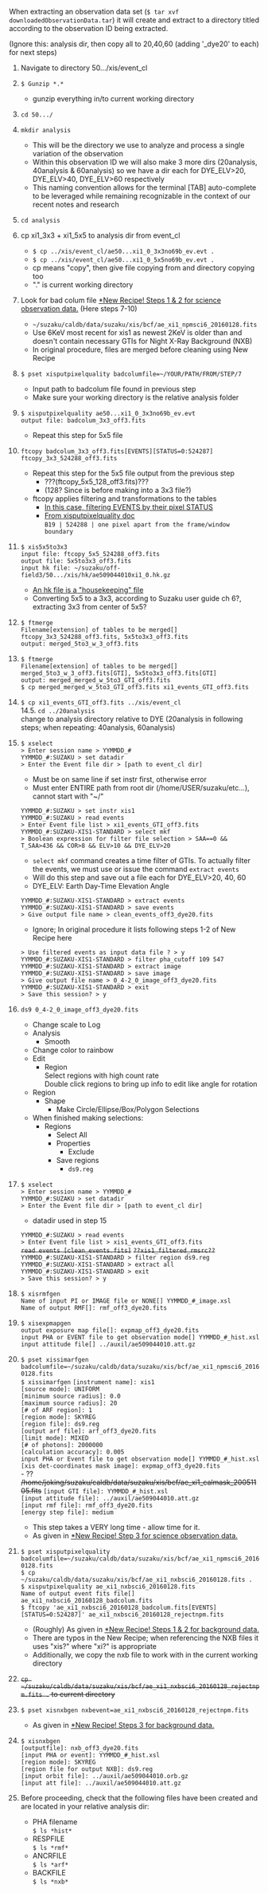 When extracting an observation data set (`$ tar xvf downloadedObservationData.tar`) it will create and extract to a directory titled according to the observation ID being extracted.

(Ignore this: analysis dir, then copy all to 20,40,60 (adding '_dye20' to each) for next steps)

1. Navigate to directory 50.../xis/event_cl
2. `$ Gunzip *.*`
	- gunzip everything in/to current working directory
3. `cd 50.../`
4. `mkdir analysis`
	- This will be the directory we use to analyze and process a single variation of the observation
	- Within this observation ID we will also make 3 more dirs (20analysis, 40analysis & 60analysis) so we have a dir each for DYE\_ELV>20, DYE\_ELV>40, DYE\_ELV>60 respectively
	- This naming convention allows for the terminal [TAB] auto-complete to be leveraged while remaining recognizable in the context of our recent notes and research
5. `cd analysis`
6. cp xi1\_3x3 + xi1\_5x5 to analysis dir from event_cl  
	- `$ cp ../xis/event_cl/ae50...xi1_0_3x3no69b_ev.evt .`  
	- `$ cp ../xis/event_cl/ae50...xi1_0_5x5no69b_ev.evt .`  
	- cp means "copy", then give file copying from and directory copying too
	- "." is current working directory
7. Look for bad colum file [*New Recipe! Steps 1 & 2 for science observation data.][newrecipelink] (Here steps 7-10)   
	- `~/suzaku/caldb/data/suzaku/xis/bcf/ae_xi1_npmsci6_20160128.fits`  
	- Use 6KeV most recent for xis1 as newest 2KeV is older than and doesn't contain necessary GTIs for Night X-Ray Background  (NXB)  
	- In original procedure, files are merged before cleaning using New Recipe
8. `$ pset xisputpixelquality badcolumfile=~/YOUR/PATH/FROM/STEP/7`
	- Input path to badcolum file found in previous step
	- Make sure your working directory is the relative analysis folder
9. `$ xisputpixelquality ae50...xi1_0_3x3no69b_ev.evt`  
	`output file: badcolum_3x3_off3.fits`
	- Repeat this step for 5x5 file
10. `ftcopy badcolum_3x3_off3.fits[EVENTS][STATUS=0:524287] ftcopy_3x3_524288_off3.fits `
	- Repeat this step for the 5x5 file output from the previous step  
		+ ???(ftcopy\_5x5\_128_off3.fits)???
		+ (128? Since is before making into a 3x3 file?)
	- ftcopy applies filtering and transformations to the tables
		+ [In this case, filtering EVENTS by their pixel STATUS](https://heasarc.nasa.gov/docs/suzaku/processing/criteria_xis.html)
		+ [From xisputpixelquality doc](https://heasarc.gsfc.nasa.gov/lheasoft/ftools/headas/xisputpixelquality.txt)  
			`B19 | 524288 | one pixel apart from the frame/window boundary`

11. 
	`$ xis5x5to3x3`  
	`input file: ftcopy_5x5_524288_off3.fits`  
	`output file: 5x5to3x3_off3.fits`  
	`input hk file: ~/suzaku/off-field3/50.../xis/hk/ae509044010xi1_0.hk.gz`  
	- [An hk file is a "housekeeping" file](https://heasarc.gsfc.nasa.gov/lheasoft/ftools/heasarc.html)
	- Converting 5x5 to a 3x3, according to Suzaku user guide ch 6?, extracting 3x3 from center of 5x5?
12. `$ ftmerge`  
	`Filename[extension] of tables to be merged[] ftcopy_3x3_524288_off3.fits, 5x5to3x3_off3.fits`  
	`output: merged_5to3_w_3_off3.fits`  
13. `$ ftmerge`  
	`Filename[extension] of tables to be merged[] merged_5to3_w_3_off3.fits[GTI], 5x5to3x3_off3.fits[GTI]`  
	`output: merged_merged_w_5to3_GTI_off3.fits`  
	`$ cp merged_merged_w_5to3_GTI_off3.fits xi1_events_GTI_off3.fits`  
14. `$ cp xi1_events_GTI_off3.fits ../xis/event_cl`  
  14.5. `cd ../20analysis`  
  change to analysis directory relative to DYE (20analysis in following steps; when repeating: 40analysis, 60analysis)

15. `$ xselect`  
	`> Enter session name > YYMMDD_#`  
	`YYMMDD_#:SUZAKU > set datadir`  
	`> Enter the Event file dir > [path to event_cl dir]`  
	- Must be on same line if set instr first, otherwise error
	- Must enter ENTIRE path from root dir (/home/USER/suzaku/etc...), cannot start with "~/"  

	`YYMMDD_#:SUZAKU > set instr xis1`  
	`YYMMDD_#:SUZAKU > read events`  
	`> Enter Event file list > xi1_events_GTI_off3.fits`  
	`YYMMDD_#:SUZAKU-XIS1-STANDARD > select mkf`  
	`> Boolean expression for filter file selection > SAA==0 && T_SAA>436 && COR>8 && ELV>10 && DYE_ELV>20`  
	- `select mkf` command creates a time filter of GTIs. To actually filter the events, we must use or issue the command `extract events`  
	- Will do this step and save out a file each for DYE_ELV>20, 40, 60
	- DYE_ELV: Earth Day-Time Elevation Angle

	`YYMMDD_#:SUZAKU-XIS1-STANDARD > extract events`  
	`YYMMDD_#:SUZAKU-XIS1-STANDARD > save events`  
	`> Give output file name > clean_events_off3_dye20.fits`  
	- Ignore; In original procedure it lists following steps 1-2 of New Recipe here  
	
	`> Use filtered events as input data file ? > y`  
	`YYMMDD_#:SUZAKU-XIS1-STANDARD > filter pha_cutoff 109 547`  
	`YYMMDD_#:SUZAKU-XIS1-STANDARD > extract image`  
	`YYMMDD_#:SUZAKU-XIS1-STANDARD > save image`  
	`> Give output file name > 0_4-2_0_image_off3_dye20.fits`  
	`YYMMDD_#:SUZAKU-XIS1-STANDARD > exit`  
	`> Save this session? > y`  
16. `ds9 0_4-2_0_image_off3_dye20.fits`  
	- Change scale to Log  
	- Analysis  
		+ Smooth  
	- Change color to rainbow  
	- Edit  
		+ Region  
		Select regions with high count rate  
		Double click regions to bring up info to edit like angle for rotation
	+ Region  
		* Shape  
			- Make Circle/Ellipse/Box/Polygon Selections  
	+ When finished making selections:  
		* Regions  
			* Select All  
			+ Properties  
				* Exclude  
			+ Save regions  
				* `ds9.reg`  
17. `$ xselect`  
	`> Enter session name > YYMMDD_#`  
	`YYMMDD_#:SUZAKU > set datadir`  
	`> Enter the Event file dir > [path to event_cl dir]`  
	- datadir used in step 15

	`YYMMDD_#:SUZAKU > read events`  
	`> Enter Event file list > xis1_events_GTI_off3.fits`  
	~~`read events [clean_events.fits]`~~
	~~`??xis1_filtered_rmsrc??`~~  
	`YYMMDD_#:SUZAKU-XIS1-STANDARD > filter region ds9.reg`  
	`YYMMDD_#:SUZAKU-XIS1-STANDARD > extract all`  
	`YYMMDD_#:SUZAKU-XIS1-STANDARD > exit`  
	`> Save this session? > y`
18. `$ xisrmfgen`   
	`Name of input PI or IMAGE file or NONE[] YYMMDD_#_image.xsl`  
	`Name of output RMF[]: rmf_off3_dye20.fits`  
19. `$ xisexpmapgen`  
	`output exposure map file[]: expmap_off3_dye20.fits`  
	`input PHA or EVENT file to get observation mode[] YYMMDD_#_hist.xsl`  
	`input attitude file[] ../auxil/ae509044010.att.gz`  
20. `$ pset xissimarfgen badcolumfile=~/suzaku/caldb/data/suzaku/xis/bcf/ae_xi1_npmsci6_20160128.fits`  
	`$ xissimarfgen`
		`[instrument name]: xis1`  
		`[source mode]: UNIFORM`  
		`[minimum source radius]: 0.0`  
		`[maximum source radius]: 20`  
		`[# of ARF region]: 1`  
		`[region mode]: SKYREG`  
		`[region file]: ds9.reg`  
		`[output arf file]: arf_off3_dye20.fits`  
		`[limit mode]: MIXED`  
		`[# of photons]: 2000000`  
		`[calculation accuracy]: 0.005`  
		`input PHA or Event file to get observation mode[] YYMMDD_#_hist.xsl`  
		`[xis det-coordinates mask image]: expmap_off3_dye20.fits`  
		- ?? ~~/home/joking/suzaku/caldb/data/suzaku/xis/bcf/ae\_xi1\_calmask\_20051105.fits~~
		`[input GTI file]: YYMMDD_#_hist.xsl`  
		`[input attitude file]: ../auxil/ae509044010.att.gz`  
		`[input rmf file]: rmf_off3_dye20.fits`  
		`[energy step file]: medium`  
	- This step takes a VERY long time - allow time for it.  
	- As given in [*New Recipe! Step 3 for science observation data.][newrecipelink]  
21. `$ pset xisputpixelquality badcolumfile=~/suzaku/caldb/data/suzaku/xis/bcf/ae_xi1_npmsci6_20160128.fits`  
	`$ cp ~/suzaku/caldb/data/suzaku/xis/bcf/ae_xi1_nxbsci6_20160128.fits .`  
	`$ xisputpixelquality ae_xi1_nxbsci6_20160128.fits`  
	`Name of output event fits file[] ae_xi1_nxbsci6_20160128_badcolum.fits`  
	`$ ftcopy 'ae_xi1_nxbsci6_20160128_badcolum.fits[EVENTS][STATUS=0:524287]' ae_xi1_nxbsci6_20160128_rejectnpm.fits`  
	- (Roughly) As given in [*New Recipe! Steps 1 & 2 for background data.][newrecipelink]  
	- There are typos in the New Recipe; when referencing the NXB files it uses "xis?" where "xi?" is appropriate  
	- Additionally, we copy the nxb file to work with in the current working directory

22. ~~`cp ~/suzaku/caldb/data/suzaku/xis/bcf/ae_xi1_nxbsci6_20160128_rejectnpm.fits .` to current directory~~ 

23. `$ pset xisnxbgen nxbevent=ae_xi1_nxbsci6_20160128_rejectnpm.fits`  
	- As given in [*New Recipe! Steps 3 for background data.][newrecipelink]  

24. `$ xisnxbgen`  
	`[outputfile]: nxb_off3_dye20.fits`  
	`[input PHA or event]: YYMMDD_#_hist.xsl`  
	`[region mode]: SKYREG`  
	`[region file for output NXB]: ds9.reg`  
	`[input orbit file]: ../auxil/ae509044010.orb.gz`  
	`[input att file]: ../auxil/ae509044010.att.gz`  
	
25. Before proceeding, check that the following files have been created and are located in your relative analysis dir:  
	- PHA filename  
`$ ls *hist*`  
	- RESPFILE  
`$ ls *rmf*`  
	- ANCRFILE  
`$ ls *arf*`  
	- BACKFILE  
`$ ls *nxb*`  



[newrecipelink]:https://heasarc.gsfc.nasa.gov/docs/suzaku/analysis/xisnxbnew.html